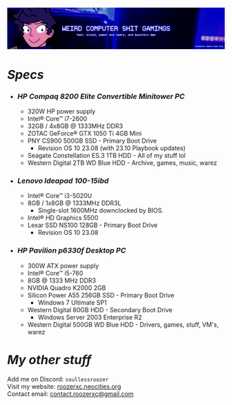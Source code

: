 ![](./stuff/wpcstuff2.png)

# *Specs*
- ### *HP Compaq 8200 Elite Convertible Minitower PC*
  - 320W HP power supply
  - Intel® Core™ i7-2600
  - 32GB / 4x8GB @ 1333MHz DDR3
  - ZOTAC GeForce® GTX 1050 Ti 4GB Mini
  - PNY CS900 500GB SSD - Primary Boot Drive
      - Revision OS 10 23.08 (with 23.10 Playbook updates)
  - Seagate Constellation ES.3 1TB HDD - All of my stuff lol
  - Western Digital 2TB WD Blue HDD - Archive, games, music, warez
- ### *Lenovo Ideapad 100-15ibd*
  - Intel® Core™ i3-5020U
  - 8GB / 1x8GB @ 1333MHz DDR3L
    - Single-slot 1600MHz downclocked by BIOS.
  - Intel® HD Graphics 5500
  - Lexar SSD NS100 128GB - Primary Boot Drive
      - Revision OS 10 23.08
- ### *HP Pavilion p6330f Desktop PC*
  - 300W ATX power supply
  - Intel® Core™ i5-760
  - 8GB @ 1333 MHz DDR3
  - NVIDIA Quadro K2000 2GB
  - Silicon Power A55 256GB SSD - Primary Boot Drive
      - Windows 7 Ultimate SP1
  - Western Digital 80GB HDD - Secondary Boot Drive
      - Windows Server 2003 Enterprise R2
  - Western Digital 500GB WD Blue HDD - Drivers, games, stuff, VM's, warez

# *My other stuff*
Add me on Discord: `soullessroozer`<br>
Visit my website: [roozerxc.neocities.org](https://roozerxc.neocities.org/index.html)<br>
Contact email: [contact.roozerxc@gmail.com](mailto:contact.roozerxc@gmail.com)
